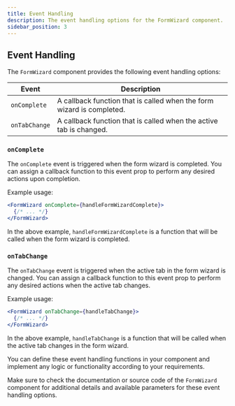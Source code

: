 ```yaml
---
title: Event Handling
description: The event handling options for the FormWizard component.
sidebar_position: 3
---
```

## Event Handling

The `FormWizard` component provides the following event handling options:

| Event             | Description                                                           |
| ----------------- | --------------------------------------------------------------------- |
| `onComplete`      | A callback function that is called when the form wizard is completed.  |
| `onTabChange`     | A callback function that is called when the active tab is changed.     |

### `onComplete`

The `onComplete` event is triggered when the form wizard is completed. You can assign a callback function to this event prop to perform any desired actions upon completion.

Example usage:

```jsx
<FormWizard onComplete={handleFormWizardComplete}>
  {/* ... */}
</FormWizard>
```

In the above example, `handleFormWizardComplete` is a function that will be called when the form wizard is completed.

### `onTabChange`

The `onTabChange` event is triggered when the active tab in the form wizard is changed. You can assign a callback function to this event prop to perform any desired actions when the active tab changes.

Example usage:

```jsx
<FormWizard onTabChange={handleTabChange}>
  {/* ... */}
</FormWizard>
```

In the above example, `handleTabChange` is a function that will be called when the active tab changes in the form wizard.

You can define these event handling functions in your component and implement any logic or functionality according to your requirements.

Make sure to check the documentation or source code of the `FormWizard` component for additional details and available parameters for these event handling options.